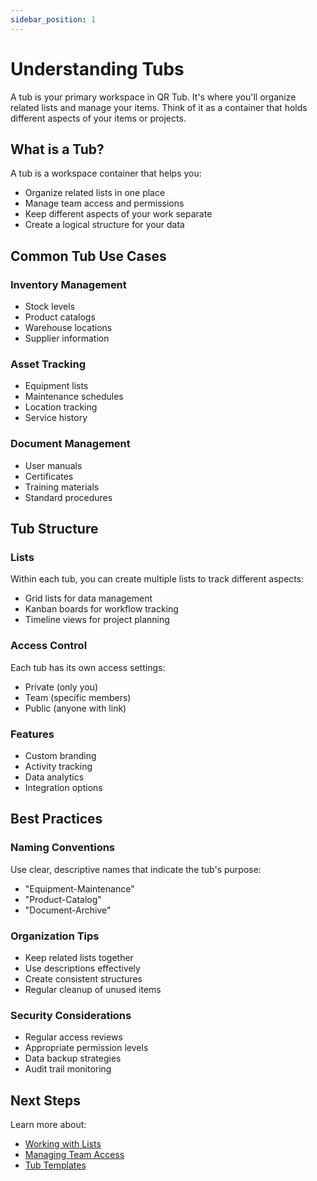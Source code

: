 ```yaml
---
sidebar_position: 1
---
```


# Understanding Tubs

A tub is your primary workspace in QR Tub. It's where you'll organize related lists and manage your items. Think of it as a container that holds different aspects of your items or projects.

## What is a Tub?

A tub is a workspace container that helps you:
- Organize related lists in one place
- Manage team access and permissions
- Keep different aspects of your work separate
- Create a logical structure for your data

## Common Tub Use Cases

### Inventory Management
- Stock levels
- Product catalogs
- Warehouse locations
- Supplier information

### Asset Tracking
- Equipment lists
- Maintenance schedules
- Location tracking
- Service history

### Document Management
- User manuals
- Certificates
- Training materials
- Standard procedures

## Tub Structure

### Lists
Within each tub, you can create multiple lists to track different aspects:
- Grid lists for data management
- Kanban boards for workflow tracking
- Timeline views for project planning

### Access Control
Each tub has its own access settings:
- Private (only you)
- Team (specific members)
- Public (anyone with link)

### Features
- Custom branding
- Activity tracking
- Data analytics
- Integration options

## Best Practices

### Naming Conventions
Use clear, descriptive names that indicate the tub's purpose:
- "Equipment-Maintenance"
- "Product-Catalog"
- "Document-Archive"

### Organization Tips
- Keep related lists together
- Use descriptions effectively
- Create consistent structures
- Regular cleanup of unused items

### Security Considerations
- Regular access reviews
- Appropriate permission levels
- Data backup strategies
- Audit trail monitoring

## Next Steps

Learn more about:
- [Working with Lists](./working-with-lists)
- [Managing Team Access](../features/access-control)
- [Tub Templates](../features/tub-templates) 